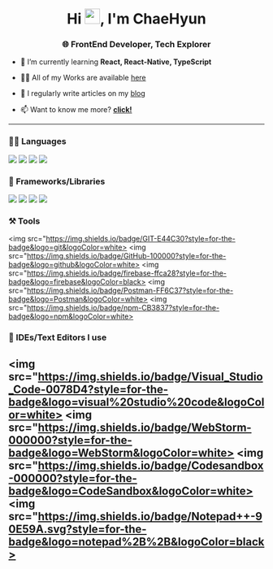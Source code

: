 
<h1 align="center">Hi <img src="https://raw.githubusercontent.com/MartinHeinz/MartinHeinz/master/wave.gif" width="30">, I'm ChaeHyun</h1>
<h3 align="center">🌐 FrontEnd Developer, Tech Explorer</h3>

- 🌱 I’m currently learning **React, React-Native, TypeScript**

- 👨‍💻 All of my Works are available [here](https://github.com/ChaeHyunIM?tab=repositories)

- 📝 I regularly write articles on my [blog](https://velog.io/@klqwrx7004)

- 📫 Want to know me more? **[click!](https://www.notion.so/26011720aa52478299ad6e607d42b0ed)**

---

### 🧑‍💻 Languages

<img src="https://img.shields.io/badge/JavaScript-323330?style=for-the-badge&logo=javascript&logoColor=F7DF1E">
<img src="https://img.shields.io/badge/TypeScript-007ACC?style=for-the-badge&logo=typescript&logoColor=white">
<img src="https://img.shields.io/badge/HTML5-E34F26?style=for-the-badge&logo=html5&logoColor=white">
<img src="https://img.shields.io/badge/CSS3-1572B6?style=for-the-badge&logo=css3&logoColor=white">

### 🧩 Frameworks/Libraries

<img src="https://img.shields.io/badge/React-20232A?style=for-the-badge&logo=react&logoColor=61DAFB">
<img src="https://img.shields.io/badge/Node.js-339933?style=for-the-badge&logo=nodedotjs&logoColor=white">
<img src="https://img.shields.io/badge/Express.js-000000?style=for-the-badge&logo=express&logoColor=white">
<img src="https://img.shields.io/badge/Sass-CC6699?style=for-the-badge&logo=sass&logoColor=white">

### ⚒️ Tools

<img src="https://img.shields.io/badge/GIT-E44C30?style=for-the-badge&logo=git&logoColor=white>
<img src="https://img.shields.io/badge/GitHub-100000?style=for-the-badge&logo=github&logoColor=white>
<img src="https://img.shields.io/badge/firebase-ffca28?style=for-the-badge&logo=firebase&logoColor=black>
<img src="https://img.shields.io/badge/Postman-FF6C37?style=for-the-badge&logo=Postman&logoColor=white>
<img src="https://img.shields.io/badge/npm-CB3837?style=for-the-badge&logo=npm&logoColor=white>

### 🧠 IDEs/Text Editors I use

<img src="https://img.shields.io/badge/Visual_Studio_Code-0078D4?style=for-the-badge&logo=visual%20studio%20code&logoColor=white>
<img src="https://img.shields.io/badge/WebStorm-000000?style=for-the-badge&logo=WebStorm&logoColor=white>
<img src="https://img.shields.io/badge/Codesandbox-000000?style=for-the-badge&logo=CodeSandbox&logoColor=white>
<img src="https://img.shields.io/badge/Notepad++-90E59A.svg?style=for-the-badge&logo=notepad%2B%2B&logoColor=black>
---


